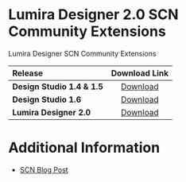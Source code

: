 # Lumira Designer 2.0 SCN Community Extensions
Lumira Designer SCN Community Extensions

| Release|Download Link|
|:-------|:-----------:|
| **Design Studio 1.4 & 1.5** | [Download](https://github.com/org-scn-design-studio-community/sdkinstall/blob/master/releases/20/stable/org.scn.community.sdk.package_stable.zip?raw=true)|
| **Design Studio 1.6**       | [Download](https://github.com/org-scn-design-studio-community/sdkinstall/blob/master/releases/stable/org.scn.community.sdk.package_stable.zip?raw=true)|
| **Lumira Designer 2.0**     | [Download](https://github.com/org-scn-design-studio-community/lumiradesignercommunityext/blob/master/releases/org.scn.community.sdk.extensions.zip?raw=true)|

# Additional Information
- [SCN Blog Post](https://blogs.sap.com/2017/08/18/scn-lumira-designer-2.0-sdk-components/)
